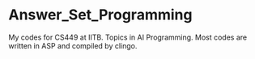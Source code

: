 # Answer_Set_Programming
My codes for CS449 at IITB. Topics in AI Programming. Most codes are written in ASP and compiled by clingo.
